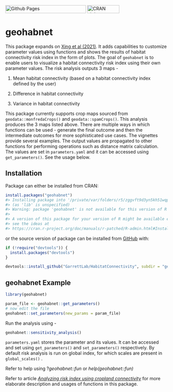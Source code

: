 
<!-- README.md is generated from README.Rmd. Please edit that file -->
<!-- badges: start -->

[<img
src="https://github.com/GarrettLab/HabitatConnectivity/actions/workflows/pages/pages-build-deployment/badge.svg?branch=main"
width="250" height="25" alt="Github Pages" />](https://github.com/GarrettLab/HabitatConnectivity/actions/workflows/pages/pages-build-deployment)
[<img src="https://www.r-pkg.org/badges/version/geohabnet" width="100"
height="25" alt="CRAN status" />](https://CRAN.R-project.org/package=geohabnet)

<!-- badges: end -->

# geohabnet

This package expands on [Xing et al
(2021)](https://academic.oup.com/bioscience/article/70/9/744/5875255).
It adds capabilities to customize parameter values using functions and
shows the results of habitat connectivity risk index in the form of
plots. The goal of `geohabnet` is to enable users to visualize a habitat
connectivity risk index using their own parameter values. The risk
analysis outputs 3 maps -

1.  Mean habitat connectivity (based on a habitat connectivity index
    defined by the user)

2.  Difference in habitat connectivity

3.  Variance in habitat connectivity

This package currently supports crop maps sourced from
`geodata::monfredaCrops()` and `geodata::spamCrops()`. This analysis
produces the 3 maps listed above. There are multiple ways in which
functions can be used - generate the final outcome and then the
intermediate outcomes for more sophisticated use cases. The vignettes
provide several examples. The output values are propagated to other
functions for performing operations such as distance matrix calculation.
The values are set in `parameters.yaml` and it can be accessed using
`get_parameters()`. See the usage below.

## Installation

Package can either be installed from CRAN:

``` r
install.packages("geohabnet")
#> Installing package into '/private/var/folders/r5/zggvft9d3yn5kh51wqp78rd00000gn/T/RtmpUuFLTr/temp_libpath2dd477bdd381'
#> (as 'lib' is unspecified)
#> Warning: package 'geohabnet' is not available for this version of R
#> 
#> A version of this package for your version of R might be available elsewhere,
#> see the ideas at
#> https://cran.r-project.org/doc/manuals/r-patched/R-admin.html#Installing-packages
```

or the source version of package can be installed from
[GitHub](https://github.com/GarrettLab/HabitatConnectivity/) with:

``` r
if (!require("devtools")) {
  install.packages("devtools")
}

devtools::install_github("GarrettLab/HabitatConnectivity", subdir = "geohabnet")
```

## geohabnet Example

``` r
library(geohabnet)

param_file <- geohabnet::get_parameters()
# now edit the file
geohabnet::set_parameters(new_params = param_file)
```

Run the analysis using -

``` r
geohabnet::sensitivity_analysis()
```

`parameters.yaml` stores the parameter and its values. It can be
accessed and set using `get_parameters()` and `set_parameters()`
respectively. By default risk analysis is run on global index, for which
scales are present in `global_scales()` .

Refer to help using ?*geohabnet::fun* or *help(geohabnet::fun)*

Refer to article [*Analyzing risk index using cropland
connectivity*](https://garrettlab.github.io/HabitatConnectivity/articles/analysis.html)
for more elaborate description and usages of functions in this package.
